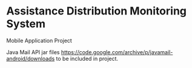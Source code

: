 # Assistance Distribution Monitoring System
Mobile Application Project

Java Mail API jar files https://code.google.com/archive/p/javamail-android/downloads to be included in project.
